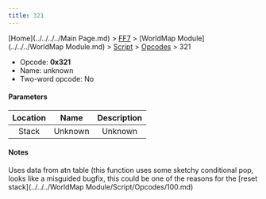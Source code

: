 ```yaml
---
title: 321
---
```


[Home](../../../../Main Page.md) > [FF7](../../../../FF7.md) > [WorldMap Module](../../../WorldMap Module.md) > [Script](../../Script.md) > [Opcodes](../Opcodes.md) > 321

-   Opcode: **0x321**
-   Name: unknown
-   Two-word opcode: No

#### Parameters

| Location |  Name   | Description |
|:--------:|:-------:|:-----------:|
|  Stack   | Unknown |   Unknown   |

#### Notes

Uses data from atn table (this function uses some sketchy conditional pop, looks like a misguided bugfix, this could be one of the reasons for the [reset stack](../../../WorldMap Module/Script/Opcodes/100.md)
